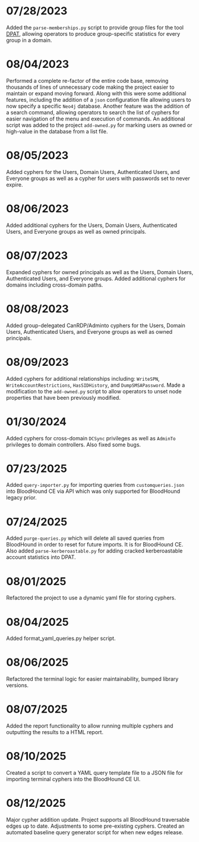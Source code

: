 # 07/28/2023

Added the `parse-memberships.py` script to provide group files for the tool [DPAT](https://github.com/clr2of8/DPAT), allowing operators to produce group-specific statistics for every group in a domain.

# 08/04/2023

Performed a complete re-factor of the entire code base, removing thousands of lines of unnecessary code making the project easier to maintain or expand moving forward. Along with this were some additional features, including the addition of a `json` configuration file allowing users to now specify a specific `Neo4j` database. Another feature was the addition of a search command, allowing operators to search the list of cyphers for easier navigation of the menu and execution of commands. An additional script was added to the project `add-owned.py` for marking users as owned or high-value in the database from a list file.

# 08/05/2023

Added cyphers for the Users, Domain Users, Authenticated Users, and Everyone groups as well as a cypher for users with passwords set to never expire.

# 08/06/2023

Added additional cyphers for the Users, Domain Users, Authenticated Users, and Everyone groups as well as owned principals.

# 08/07/2023

Expanded cyphers for owned principals as well as the Users, Domain Users, Authenticated Users, and Everyone groups. Added additional cyphers for domains including cross-domain paths.

# 08/08/2023

Added group-delegated CanRDP/Adminto cyphers for the Users, Domain Users, Authenticated Users, and Everyone groups as well as owned principals.

# 08/09/2023

Added cyphers for additional relationships including: `WriteSPN`, `WriteAccountRestrictions`, `HasSIDHistory`, and `DumpSMSAPassword`. Made a modification to the `add-owned.py` script to allow operators to unset node properties that have been previously modified.

# 01/30/2024

Added cyphers for cross-domain `DCSync` privileges as well as `AdminTo` privileges to domain controllers. Also fixed some bugs.

# 07/23/2025

Added `query-importer.py` for importing queries from `customqueries.json` into BloodHound CE via API which was only supported for BloodHound legacy prior.

# 07/24/2025

Added `purge-queries.py` which will delete all saved queries from BloodHound in order to reset for future imports. It is for BloodHound CE. Also added `parse-kerberoastable.py` for adding cracked kerberoastable account statistics into DPAT.

# 08/01/2025

Refactored the project to use a dynamic yaml file for storing cyphers.

# 08/04/2025

Added format_yaml_queries.py helper script.

# 08/06/2025

Refactored the terminal logic for easier maintainability, bumped library versions.

# 08/07/2025

Added the report functionality to allow running multiple cyphers and outputting the results to a HTML report.

# 08/10/2025

Created a script to convert a YAML query template file to a JSON file for importing terminal cyphers into the BloodHound CE UI.

# 08/12/2025

Major cypher addition update. Project supports all BloodHound traversable edges up to date. Adjustments to some pre-existing cyphers. Created an automated baseline query generator script for when new edges release.
